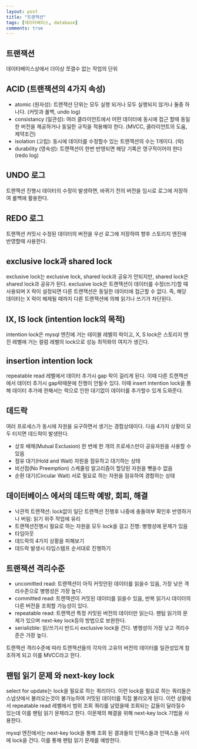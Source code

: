 ```yaml
---
layout: post
title: "트랜잭션"
tags: [데이터베이스, database]
comments: true
---
```


## 트랜잭션
데이터베이스상에서 더이상 쪼갤수 없는 작업의 단위

## ACID (트랜잭션의 4가지 속성)
- atomic (원자성): 트랜잭션 단위는 모두 실행 되거나 모두 실행되지 않거나 둘중 하나다. (커밋과 롤백, undo log)
- consistancy (일관성): 여러 클라이언트에서 어떤 데이터에 동시에 접근 할때 동일한 버전을 제공하거나 동일한 규칙을 적용해야 한다. (MVCC, 클라이언트의 도움, 제약조건)
- isolation (고립): 동시에 데이터를 수정할수 있는 트랜잭션의 수는 1개이다. (락)
- durability (영속성): 트랜잭션이 한번 반영되면 해당 기록은 영구적이어야 한다 (redo log)

## UNDO 로그
트랜잭션 진행시 데이터의 수정이 발생하면, 바뀌기 전의 버전을 임시로 로그에 저장하여 롤백에 활용한다.

## REDO 로그
트랜잭션 커밋시 수정된 데이터의 버전을 우선 로그에 저장하여 향후 스토리지 엔진에 반영할때 사용한다.

## exclusive lock과 shared lock
exclusive lock는 exclusive lock, shared lock과 공유가 안되지만, shared lock은 shared lock과 공유가 된다. 
exclusive lock은 트랜잭션이 데이터를 수정(쓰기)할 때 사용되며 X 락이 설정되면 다른 트랜잭션은 동일한 데이터에 접근할 수 없다. 즉, 해당 데이터는 X 락이 해제될 때까지 다른 트랜잭션에 의해 읽기나 쓰기가 차단된다.

## IX, IS lock (intention lock의 목적)
intention lock은 mysql 엔진에 거는 테이블 레벨의 락이고, X, S lock은 스토리지 엔진 레벨에 거는 컬럼 레벨의 lock으로 성능 최적화의 여지가 생긴다.

## insertion intention lock
repeatable read 레벨에서 데이터 추가시 gap 락이 걸리게 된다. 이때 다른 트랜잭션에서 데이터 추가시 gap락때문에 진행이 안될수 있다. 이때 insert intention lock을 통해 데이터 추가에 한해서는 락으로 인한 대기없이 데이터를 추가할수 있게 도와준다.

## 데드락
여러 프로세스가 동시에 자원을 요구하면서 생기는 경합상태이다. 다음 4가지 상황이 모두 터지면 데드락이 발생한다.
- 상호 배제(Mutual Exclusion) 한 번에 한 개의 프로세스만이 공유자원을 사용할 수 있음
- 점유 대기(Hold and Wait) 자원을 점유하고 대기하는 상태
- 비선점(No Preemption) 스케줄링 알고리즘이 할당된 자원을 뺏을수 없음
- 순환 대기(Circular Wait) 서로 필요로 하는 자원을 점유하여 경합하는 상태

## 데이터베이스 에서의 데드락 예방, 회피, 해결
- 낙관적 트랜잭션: lock없이 일단 트랜잭션 진행후 나중에 충돌여부 확인후 반영하거나 버림: 읽기 위주 작업에 유리
- 트랜잭션진행시 필요로 하는 자원을 모두 lock을 걸고 진행: 병행성에 문제가 있음
- 타임아웃
- 데드락의 4가지 상황을 피해보기
- 데드락 발생시 타임스탬프 순서대로 진행하기

## 트랜잭션 격리수준
- uncomitted read: 트랜잭션이 아직 커밋안된 데이터를 읽을수 있음, 가장 낮은 격리수준으로 병행성은 가장 높다.
- committed read: 트랜잭션이 커밋된 데이터를 읽을수 있음, 반복 읽기시 데이터의 다른 버전을 조회할 가능성이 있다.
- repeatable read: 트랜잭션 특정 커밋된 버전의 데이터만 읽는다. 팬텀 읽기의 문제가 있으며 next-key lock등의 방법으로 보완한다.
- serializble: 읽/쓰기시 반드시 exclusive lock을 건다. 병행성이 가장 낮고 격리수준은 가장 높다.

트랜잭션 격리수준에 따라 트랜잭션들의 각자의 고유의 버전의 데이터를 일관성있게 참조하게 되고 이를 MVCC라고 한다.

## 팬텀 읽기 문제 와 next-key lock
select for update는 lock을 필요로 하는 쿼리이다. 이런 lock을 필요로 하는 쿼리들은 스냅샷에서 불러오는것이 불가능하여 커밋된 데이터를 직접 불러오게 된다.
이런 상황에서 repeatable read 레벨에서 범위 조회 쿼리를 날렸을때 조회되는 값들이 달라질수 있는데 이를 팬텀 읽기 문제라고 한다. 이문제의 해결을 위해 next-key lock 기법을 사용한다.

mysql 엔진에서는 next-key lock을 통해 조회 된 결과들의 인덱스들과 인덱스들 사이에 lock을 건다. 이를 통해 팬텀 읽기 문제를 예방한다.
